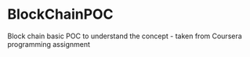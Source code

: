 # BlockChainPOC
Block chain basic POC to understand the concept - taken from Coursera programming assignment
